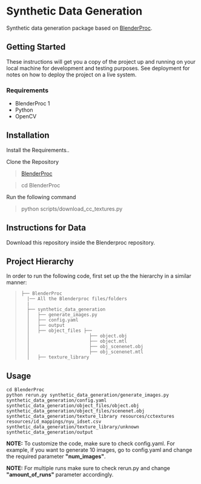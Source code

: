 # Synthetic Data Generation

Synthetic data generation package based on [BlenderProc](https://github.com/DLR-RM/BlenderProc).

## Getting Started

These instructions will get you a copy of the project up and running on your local machine for development and testing purposes. See deployment for notes on how to deploy the project on a live system.

### Requirements

- BlenderProc 1
- Python
- OpenCV

## Installation

Install the Requirements..

Clone the Repository
> [BlenderProc](https://github.com/DLR-RM/BlenderProc)

> cd BlenderProc

Run the following command
> python scripts/download_cc_textures.py

## Instructions for Data

Download this repository inside the Blenderproc repository.

## Project Hierarchy
In order to run the following code, first set up the the hierarchy in a similar manner:

>     ├── BlenderProc
>       |── All the Blenderproc files/folders
>       |
>       ├── synthetic_data_generation
>       │   ├── generate_images.py
>       │   ├── config.yaml
>       │   ├── output
>       │   ├── object_files ├── 
>       │                      ├── object.obj
>       │                      ├── object.mtl
>       │                      ├── obj_scenenet.obj
>       │                      ├── obj_scenenet.mtl
>       │   ├── texture_library
>       

## Usage

    cd BlenderProc
    python rerun.py synthetic_data_generation/generate_images.py synthetic_data_generation/config.yaml synthetic_data_generation/object_files/object.obj synthetic_data_generation/object_files/scenenet.obj synthetic_data_generation/texture_library resources/cctextures resources/id_mappings/nyu_idset.csv synthetic_data_generation/texture_library/unknown synthetic_data_generation/output


**NOTE:** To customize the code, make sure to check config.yaml.
For example, if you want to generate 10 images, go to config.yaml and change the required parameter **"num_images"**.

**NOTE:** For multiple runs make sure to check rerun.py and change **"amount_of_runs"** parameter accordingly.

